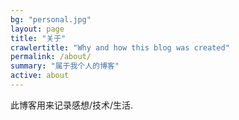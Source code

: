 ```yaml
---
bg: "personal.jpg"
layout: page
title: "关于"
crawlertitle: "Why and how this blog was created"
permalink: /about/
summary: "属于我个人的博客"
active: about
---
```


此博客用来记录感想/技术/生活.
